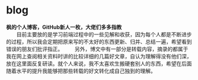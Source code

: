 # blog
**枫的个人博客，GitHub新人一枚，大佬们多多指教**<br/>
&emsp;&emsp;目前主要放的是学习前端过程中的一些见解和收获，因为每个人都是不断进步的过程，所以我会定期把原来写的不太好的东西更新、归并、总结一遍，希望看到错误的朋友们批评指正。
&emsp;&emsp;另外，博文中有一部分是转载内容，摘录的都属于我在网上查阅相关资料时讲的比较详细的几篇好文章，自认为理解得没有他们深，放在这里面反复研读。就个人来说，我不太喜欢生搬硬套别人的东西，希望在后面随着水平的提升我能够把那些转载的好文转化成自己独到的理解。


